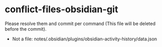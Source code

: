 # conflict-files-obsidian-git
Please resolve them and commit per command (This file will be deleted before the commit).
- Not a file: notes/.obsidian/plugins/obsidian-activity-history/data.json